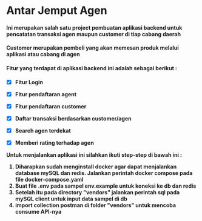<h1>Antar Jemput Agen</h1>

<h4>Ini merupakan salah satu project pembuatan aplikasi backend untuk pencatatan transaksi agen maupun customer di tiap cabang daerah</h4>

<h4>Customer merupakan pembeli yang akan memesan produk melalui aplikasi atau cabang di agen<h4>

<h4>Fitur yang terdapat di aplikasi backend ini adalah sebagai berikut : <h4>

- [x] Fitur Login
- [x] Fitur pendaftaran agent
- [x] Fitur pendaftaran customer
- [x] Daftar transaksi berdasarkan customer/agen
- [x] Search agen terdekat
- [x] Memberi rating terhadap agen


Untuk menjalankan aplikasi ini silahkan ikuti step-step di bawah ini :

1. Diharapkan sudah menginstall docker agar dapat menjalankan database mySQL dan redis. Jalankan perintah docker compose pada file docker-compose.yaml
2. Buat file .env pada sampel env.example untuk koneksi ke db dan redis
3. Setelah itu pada directory "vendors" jalankan perintah sql pada mySQL client untuk input data sampel di db
4. import collection postman di folder "vendors" untuk mencoba consume API-nya
